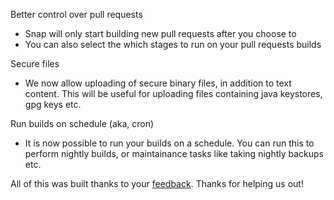 Better control over pull requests

* Snap will only start building new pull requests after you choose to
* You can also select the which stages to run on your pull requests builds

Secure files

* We now allow uploading of secure binary files, in addition to text content. This will be useful for uploading files containing java keystores, gpg keys etc.

Run builds on schedule (aka, cron)

* It is now possible to run your builds on a schedule. You can run this to perform nightly builds, or maintainance tasks like taking nightly backups etc.

All of this was built thanks to your [feedback](http://snap-ci.com/contact-us). Thanks for helping us out!
